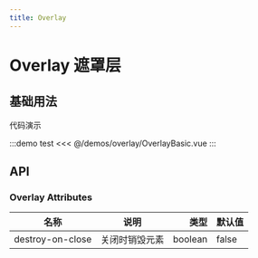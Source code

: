 ```yaml
---
title: Overlay
---
```


# Overlay 遮罩层

## 基础用法

代码演示

:::demo test
<<< @/demos/overlay/OverlayBasic.vue
:::

## API

### Overlay Attributes

| 名称             |      说明      |    类型 | 默认值 |
| ---------------- | :------------: | ------: | ------ |
| destroy-on-close | 关闭时销毁元素 | boolean | false  |
